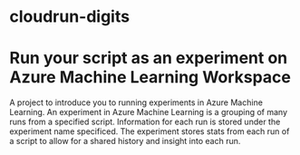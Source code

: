 # cloudrun-digits
# Run your script as an experiment on Azure Machine Learning Workspace
A project to introduce you to running experiments in Azure Machine Learning. An experiment in Azure Machine Learning is a grouping of many runs from a specified script. Information for each run is stored under the experiment name specificed. The experiment stores stats from each run of a script to allow for a shared history and insight into each run.
